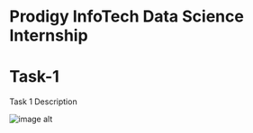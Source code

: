 # Prodigy InfoTech Data Science Internship
# Task-1
Task 1 Description 

![image alt](https://github.com/Ranhita/My-task1/blob/main/task1.PNG?raw=true)
